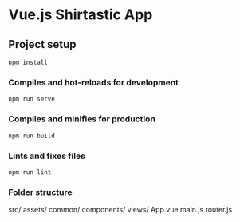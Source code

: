 # Vue.js Shirtastic App

## Project setup
```
npm install
```

### Compiles and hot-reloads for development
```
npm run serve
```

### Compiles and minifies for production
```
npm run build
```

### Lints and fixes files
```
npm run lint
```

### Folder structure
src/
  assets/
  common/
  components/
  views/
  App.vue
  main.js
  router.js